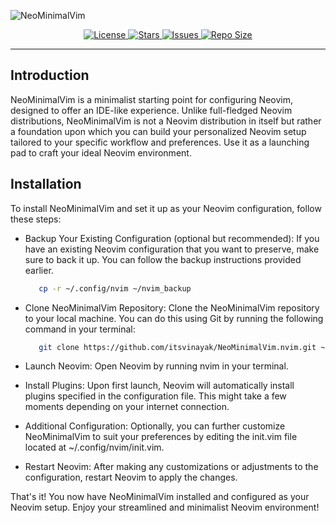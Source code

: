 ![NeoMinimalVim](https://github.com/itsvinayak/NeoMinimalVim.nvim/assets/33996594/45478399-1f5e-4e9b-9b56-8d5ca8ad8fbb)


<div align="center">
<p>
     <a href="https://github.com/itsvinayak/NeoMinimalVim.nvim/blob/main/LICENSE">
      <img alt="License" src="https://img.shields.io/github/license/itsvinayak/NeoMinimalVim.nvim?style=for-the-badge&logo=starship&color=ee999f&logoColor=D9E0EE&labelColor=302D41" />
    </a>
    <a href="https://github.com/itsvinayak/NeoMinimalVim.nvim/stargazers">
      <img alt="Stars" src="https://img.shields.io/github/stars/itsvinayak/NeoMinimalVim.nvim?style=for-the-badge&logo=starship&color=c69ff5&logoColor=D9E0EE&labelColor=302D41" />
    </a>
    <a href="https://github.com/itsvinayak/NeoMinimalVim.nvim/issues">
      <img alt="Issues" src="https://img.shields.io/github/issues/itsvinayak/NeoMinimalVim.nvim?style=for-the-badge&logo=bilibili&color=F5E0DC&logoColor=D9E0EE&labelColor=302D41" />
    </a>
    <a href="https://github.com/itsvinayak/NeoMinimalVim.nvim">
      <img alt="Repo Size" src="https://img.shields.io/github/repo-size/itsvinayak/NeoMinimalVim.nvim?color=%23DDB6F2&label=SIZE&logo=codesandbox&style=for-the-badge&logoColor=D9E0EE&labelColor=302D41" />
    </a>
</p>
</div>

---
## Introduction

NeoMinimalVim is a minimalist starting point for configuring Neovim, designed to offer an IDE-like experience. Unlike full-fledged Neovim distributions, NeoMinimalVim is not a Neovim distribution in itself but rather a foundation upon which you can build your personalized Neovim setup tailored to your specific workflow and preferences. Use it as a launching pad to craft your ideal Neovim environment.

## Installation

To install NeoMinimalVim and set it up as your Neovim configuration, follow these steps:

- Backup Your Existing Configuration (optional but recommended):
  If you have an existing Neovim configuration that you want to preserve, make sure to back it up. You can follow the backup instructions provided earlier.
  
  ```bash
     cp -r ~/.config/nvim ~/nvim_backup
  ```
- Clone NeoMinimalVim Repository:
  Clone the NeoMinimalVim repository to your local machine. You can do this using Git by running the following command in your terminal:
  
  ```bash
     git clone https://github.com/itsvinayak/NeoMinimalVim.nvim.git ~/.config/nvim
  ```
- Launch Neovim:
  Open Neovim by running nvim in your terminal.
- Install Plugins:
  Upon first launch, Neovim will automatically install plugins specified in the configuration file. This might take a few moments depending on your internet connection.
- Additional Configuration:
  Optionally, you can further customize NeoMinimalVim to suit your preferences by editing the init.vim file located at ~/.config/nvim/init.vim.
- Restart Neovim:
  After making any customizations or adjustments to the configuration, restart Neovim to apply the changes.

That's it! You now have NeoMinimalVim installed and configured as your Neovim setup. Enjoy your streamlined and minimalist Neovim environment!

